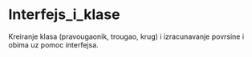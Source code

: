# Interfejs_i_klase
Kreiranje klasa (pravougaonik, trougao, krug) i izracunavanje povrsine i obima uz pomoc interfejsa. 
